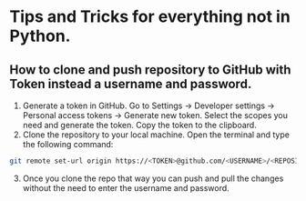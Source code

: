 # Tips and Tricks for everything not in Python.

## How to clone and push repository to GitHub with Token instead a username and password.

1. Generate a token in GitHub. Go to Settings -> Developer settings -> Personal access tokens -> Generate new token. Select the scopes you need and generate the token. Copy the token to the clipboard.
2. Clone the repository to your local machine. Open the terminal and type the following command:
```bash
git remote set-url origin https://<TOKEN>@github.com/<USERNAME>/<REPOSITORY>.git
```
3. Once you clone the repo that way you can push and pull the changes without the need to enter the username and password.